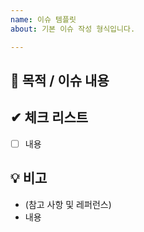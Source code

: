 ```yaml
---
name: 이슈 템플릿
about: 기본 이슈 작성 형식입니다.

---
```


<!-- Title convention
Format → <Type>: <서술> 예)Feat: 카카오로그인 구현
Type : Label 중 대표성을 띄는 것 하나를 선택
서술 : 첫 글자는 대문자.
-->
## 📌 목적 / 이슈 내용

## ✔ 체크 리스트
- [ ] 내용

## 💡 비고
- (참고 사항 및 레퍼런스)
- 내용
